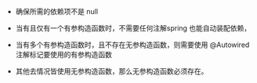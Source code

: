 - 确保所需的依赖项不是 null

- 当有且仅有一个有参构造函数时，不需要任何注解spring 也能自动装配依赖，
- 当有多个有参构造函数时，且不存在无参构造函数，则需要使用 @Autowired 注解标记要使用的有参构造函数
- 其他去情况皆使用无参构造函数，那么无参构造函数必须存在。
